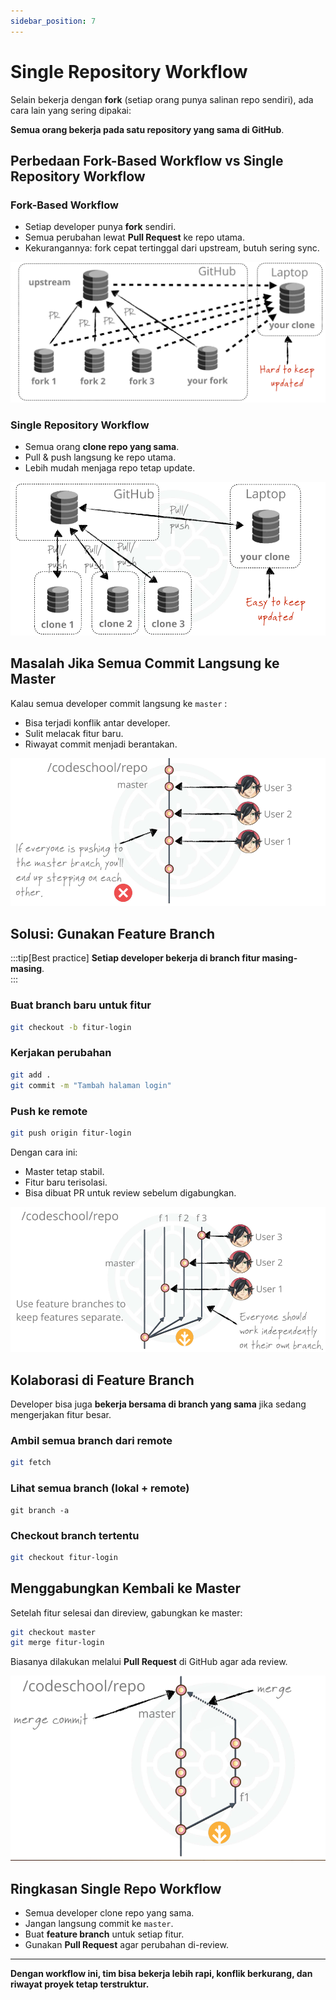 ```yaml
---
sidebar_position: 7
---
```


# Single Repository Workflow

Selain bekerja dengan **fork** (setiap orang punya salinan repo sendiri), ada cara lain yang sering dipakai:

**Semua orang bekerja pada satu repository yang sama di GitHub**.

## Perbedaan Fork-Based Workflow vs Single Repository Workflow

### Fork-Based Workflow

- Setiap developer punya **fork** sendiri.
- Semua perubahan lewat **Pull Request** ke repo utama.
- Kekurangannya: fork cepat tertinggal dari upstream, butuh sering sync.

![image](./assets/006-resource/image.png)

### Single Repository Workflow

- Semua orang **clone repo yang sama**.
- Pull & push langsung ke repo utama.
- Lebih mudah menjaga repo tetap update.

![image](./assets/006-resource/image_w.png)

## Masalah Jika Semua Commit Langsung ke Master

Kalau semua developer commit langsung ke `master` :

- Bisa terjadi konflik antar developer.
- Sulit melacak fitur baru.
- Riwayat commit menjadi berantakan.

![image](./assets/006-resource/image_m.png)

## Solusi: Gunakan Feature Branch

:::tip[Best practice]
**Setiap developer bekerja di branch fitur masing-masing**.  
:::

### Buat branch baru untuk fitur

```bash
git checkout -b fitur-login
```

### Kerjakan perubahan

```bash
git add .
git commit -m "Tambah halaman login"
```

### Push ke remote

```bash
git push origin fitur-login
```

Dengan cara ini:

- Master tetap stabil.
- Fitur baru terisolasi.
- Bisa dibuat PR untuk review sebelum digabungkan.

![image](./assets/006-resource/image_0.png)

## Kolaborasi di Feature Branch

Developer bisa juga **bekerja bersama di branch yang sama** jika sedang mengerjakan fitur besar.

### Ambil semua branch dari remote

```bash
git fetch
```

### Lihat semua branch (lokal + remote)

```
git branch -a
```

### Checkout branch tertentu

```bash
git checkout fitur-login
```

## Menggabungkan Kembali ke Master

Setelah fitur selesai dan direview, gabungkan ke master:

```bash
git checkout master
git merge fitur-login
```

Biasanya dilakukan melalui **Pull Request** di GitHub agar ada review.

![image](./assets/006-resource/image_b.png)

## Ringkasan Single Repo Workflow

- Semua developer clone repo yang sama.
- Jangan langsung commit ke `master`.
- Buat **feature branch** untuk setiap fitur.
- Gunakan **Pull Request** agar perubahan di-review.

---

**Dengan workflow ini, tim bisa bekerja lebih rapi, konflik berkurang, dan riwayat proyek tetap terstruktur.**
